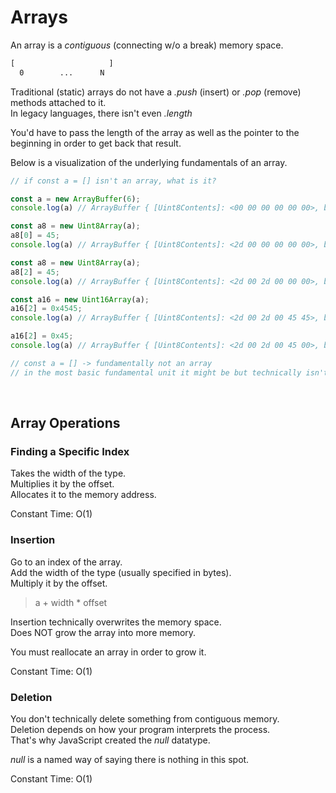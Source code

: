 # Arrays

An array is a _contiguous_ (connecting w/o a break) memory space.

```txt
[                     ]
  0        ...      N
```

Traditional (static) arrays do not have a _.push_ (insert) or _.pop_ (remove) methods attached to it.</br>
In legacy languages, there isn't even _.length_</br>

You'd have to pass the length of the array as well as the pointer to the beginning in order to get back that result.</br>

Below is a visualization of the underlying fundamentals of an array.</br>

```ts
// if const a = [] isn't an array, what is it?

const a = new ArrayBuffer(6);
console.log(a) // ArrayBuffer { [Uint8Contents]: <00 00 00 00 00 00>, byteLength: 6 }

const a8 = new Uint8Array(a);
a8[0] = 45;
console.log(a) // ArrayBuffer { [Uint8Contents]: <2d 00 00 00 00 00>, byteLength: 6 }

const a8 = new Uint8Array(a);
a8[2] = 45;
console.log(a) // ArrayBuffer { [Uint8Contents]: <2d 00 2d 00 00 00>, byteLength: 6 }

const a16 = new Uint16Array(a);
a16[2] = 0x4545;
console.log(a) // ArrayBuffer { [Uint8Contents]: <2d 00 2d 00 45 45>, byteLength: 6 }

a16[2] = 0x45;
console.log(a) // ArrayBuffer { [Uint8Contents]: <2d 00 2d 00 45 00>, byteLength: 6 }

// const a = [] -> fundamentally not an array
// in the most basic fundamental unit it might be but technically isn't
```

</br>

## Array Operations

### Finding a Specific Index

Takes the width of the type.</br>
Multiplies it by the offset.</br>
Allocates it to the memory address.</br>

Constant Time: O(1)</br>

### Insertion

Go to an index of the array.</br>
Add the width of the type (usually specified in bytes).</br>
Multiply it by the offset.</br>

> a + width * offset

Insertion technically overwrites the memory space.</br>
Does NOT grow the array into more memory.</br>

You must reallocate an array in order to grow it.</br>

Constant Time: O(1)</br>

### Deletion

You don't technically delete something from contiguous memory.</br>
Deletion depends on how your program interprets the process.</br>
That's why JavaScript created the _null_ datatype.</br>

_null_ is a named way of saying there is nothing in this spot.</br>

Constant Time: O(1)</br>
